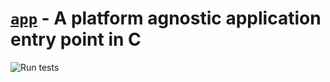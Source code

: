 # [`app`](https://github.com/garettbass/app) - A platform agnostic application entry point in C

![Run tests](https://github.com/garettbass/app-dev/workflows/Run%20tests/badge.svg)